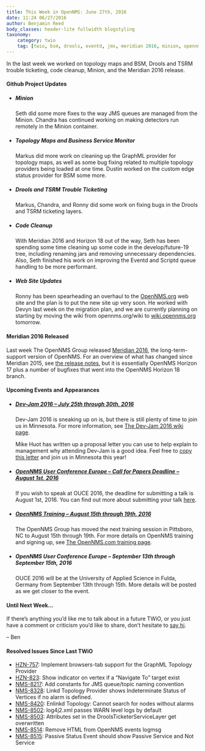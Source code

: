 ```yaml
---
title: This Week in OpenNMS: June 27th, 2016
date: 11:24 06/27/2016
author: Benjamin Reed
body_classes: header-lite fullwidth blogstyling
taxonomy:
    category: twio
    tag: [twio, bsm, drools, eventd, jms, meridian 2016, minion, opennms meridian, opennms meridian 2016, opennms.org, scriptd, topology maps, tsrm, wiki]
---
```


<p>In the last week we worked on topology maps and BSM, Drools and TSRM trouble ticketing, code cleanup, Minion, and the Meridian 2016 release.</p>
<h4>Github Project Updates</h4>
<ul>
<li>
<h5>Minion</h5>
<p>Seth did some more fixes to the way JMS queues are managed from the Minion.  Chandra has continued working on making detectors run remotely in the Minion container.</p>
</li>
<li>
<h5>Topology Maps and Business Service Monitor</h5>
<p>Markus did more work on cleaning up the GraphML provider for topology maps, as well as some bug fixing related to multiple topology providers being loaded at one time.  Dustin worked on the custom edge status provider for BSM some more.</p>
</li>
<li>
<h5>Drools and TSRM Trouble Ticketing</h5>
<p>Markus, Chandra, and Ronny did some work on fixing bugs in the Drools and TSRM ticketing layers.</p>
</li>
<li>
<h5>Code Cleanup</h5>
<p>With Meridian 2016 and Horizon 18 out of the way, Seth has been spending some time cleaning up some code in the develop/future-19 tree, including renaming jars and removing unnecessary dependencies. Also, Seth finished his work on improving the Eventd and Scriptd queue handling to be more performant.</p>
</li>
<li>
<h5>Web Site Updates</h5>
<p>Ronny has been spearheading an overhaul to the <a href="http://www.opennms.org/">OpenNMS.org</a> web site and the plan is to put the new site up very soon.  He worked with Devyn last week on the migration plan, and we are currently planning on starting by moving the wiki from opennms.org/wiki to <a href="http://wiki.opennms.org/">wiki.opennms.org</a> tomorrow.</p>
</li>
</ul>
<h4>Meridian 2016 Released</h4>
<p>
Last week The OpenNMS Group released <a href="http://www.opennms.com/meridian/" onclick="_gaq.push(['_trackEvent', 'outbound-article', 'http://www.opennms.com/meridian/', 'Meridian 2016']);" >Meridian 2016</a>, the long-term-support version of OpenNMS.  For an overview of what has changed since Meridian 2015, see <a href="http://meridian.opennms.com/releasenotes/2016/latest/#_what_s_new_in_meridian_2016" onclick="_gaq.push(['_trackEvent', 'outbound-article', 'http://meridian.opennms.com/releasenotes/2016/latest/#_what_s_new_in_meridian_2016', 'the release notes']);" >the release notes</a>, but it is essentially OpenNMS Horizon 17 plus a number of bugfixes that went into the OpenNMS Horizon 18 branch.
</p>
<h4>Upcoming Events and Appearances</h4>
<ul>
<li>
<h5><a href="https://www.opennms.org/wiki/Dev-Jam_2016">Dev-Jam 2016 &#8211; July 25th through 30th, 2016</a></h5>
<p>Dev-Jam 2016 is sneaking up on is, but there is still plenty of time to join us in Minnesota.  For more information, see <a href="https://www.opennms.org/wiki/Dev-Jam_2016">The Dev-Jam 2016 wiki page</a>.</p>
<p>Mike Huot has written up a proposal letter you can use to help explain to management why attending Dev-Jam is a good idea.  Feel free to <a href="https://docs.google.com/document/d/1VerZYe5LwMT_1j5ISAsNU9-ZGcwY_zdA_4DODNlBpYg/edit?usp=sharing" onclick="_gaq.push(['_trackEvent', 'outbound-article', 'https://docs.google.com/document/d/1VerZYe5LwMT_1j5ISAsNU9-ZGcwY_zdA_4DODNlBpYg/edit?usp=sharing', 'copy this letter']);" >copy this letter</a> and join us in Minnesota this year!</p>
</li>
<li>
<h5><a href="http://www.opennms.eu/2016/06/call-for-papers-ouce-2016/" onclick="_gaq.push(['_trackEvent', 'outbound-article', 'http://www.opennms.eu/2016/06/call-for-papers-ouce-2016/', 'OpenNMS User Conference Europe &#8211; Call for Papers Deadline &#8211; August 1st, 2016']);" >OpenNMS User Conference Europe &#8211; Call for Papers Deadline &#8211; August 1st, 2016</a></h5>
<p>If you wish to speak at OUCE 2016, the deadline for submitting a talk is August 1st, 2016.  You can find out more about submitting your talk <a href="http://www.opennms.eu/2016/06/call-for-papers-ouce-2016/" onclick="_gaq.push(['_trackEvent', 'outbound-article', 'http://www.opennms.eu/2016/06/call-for-papers-ouce-2016/', 'here']);" >here</a>.</p>
</li>
<li>
<h5><a href="http://www.opennms.com/training" onclick="_gaq.push(['_trackEvent', 'outbound-article', 'http://www.opennms.com/training', 'OpenNMS Training &#8211; August 15th through 19th, 2016']);" >OpenNMS Training &#8211; August 15th through 19th, 2016</a></h5>
<p>The OpenNMS Group has moved the next training session in Pittsboro, NC to August 15th through 19th.  For more details on OpenNMS training and signing up, see <a href="http://www.opennms.com/training/" onclick="_gaq.push(['_trackEvent', 'outbound-article', 'http://www.opennms.com/training/', 'The OpenNMS.com training page']);" >The OpenNMS.com training page</a>.</p>
</li>
<li>
<h5>OpenNMS User Conference Europe &#8211; September 13th through September 15th, 2016</h5>
<p>OUCE 2016 will be at the University of Applied Science in Fulda, Germany from September 13th through 15th.  More details will be posted as we get closer to the event.</p>
</li>
</ul>
<h4>Until Next Week&#8230;</h4>
<p>If there’s anything you’d like me to talk about in a future TWiO, or you just have a comment or criticism you’d like to share, don’t hesitate to <a href="mailto:twio@opennms.org">say hi</a>.</p>
<p>&#8211; Ben</p>
<h4>Resolved Issues Since Last TWiO</h4>
<ul>
<li><a href="http://issues.opennms.org/browse/HZN-757">HZN-757</a>: Implement browsers-tab support for the GraphML Topology Provider</li>
<li><a href="http://issues.opennms.org/browse/HZN-823">HZN-823</a>: Show indicator on vertex if a &#8220;Navigate To&#8221; target exist</li>
<li><a href="http://issues.opennms.org/browse/NMS-8217">NMS-8217</a>: Add constants for JMS queue/topic naming convention</li>
<li><a href="http://issues.opennms.org/browse/NMS-8328">NMS-8328</a>: Linkd Topology Provider shows Indeterminate Status of Vertices if no alarm is defined.</li>
<li><a href="http://issues.opennms.org/browse/NMS-8420">NMS-8420</a>: Enlinkd Topology: Cannot search for nodes without alarms</li>
<li><a href="http://issues.opennms.org/browse/NMS-8502">NMS-8502</a>: log4j2.xml passes WARN level logs by default</li>
<li><a href="http://issues.opennms.org/browse/NMS-8503">NMS-8503</a>: Attributes set in the DroolsTicketerServiceLayer get overwritten</li>
<li><a href="http://issues.opennms.org/browse/NMS-8514">NMS-8514</a>: Remove HTML from OpenNMS events logmsg</li>
<li><a href="http://issues.opennms.org/browse/NMS-8515">NMS-8515</a>: Passive Status Event should show Passive Service and Not Service</li>
</ul>

